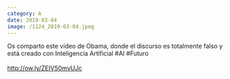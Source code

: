 ```yaml
--- 
category: A 
date: 2019-03-04 
image: /1124_2019-03-04.jpeg 
--- 
```


Os comparto este vídeo de Obama, donde el discurso es totalmente falso y está creado con Inteligencia Artificial #AI #Futuro<br><br>http://ow.ly/ZEIV50mvUJc